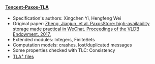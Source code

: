 #### ﻿[Tencent-Paxos-TLA](https://github.com/Starydark/Tencent-Paxos-TLA)

 - Specification's authors: Xingchen Yi, Hengfeng Wei
 - Original paper: [Zheng, Jianjun, et al. PaxosStore: high-availability storage made practical in WeChat. Proceedings of the VLDB Endowment. 2017.](http://www.vldb.org/pvldb/vol10/p1730-lin.pdf)
 - Extended modules: Integers, FiniteSets
 - Computation models: crashes, lost/duplicated messages
 - Some properties checked with TLC: Consistency
 - <a href="https://github.com/Starydark/Tencent-Paxos-TLA">TLA<sup>+</sup> files</a>

